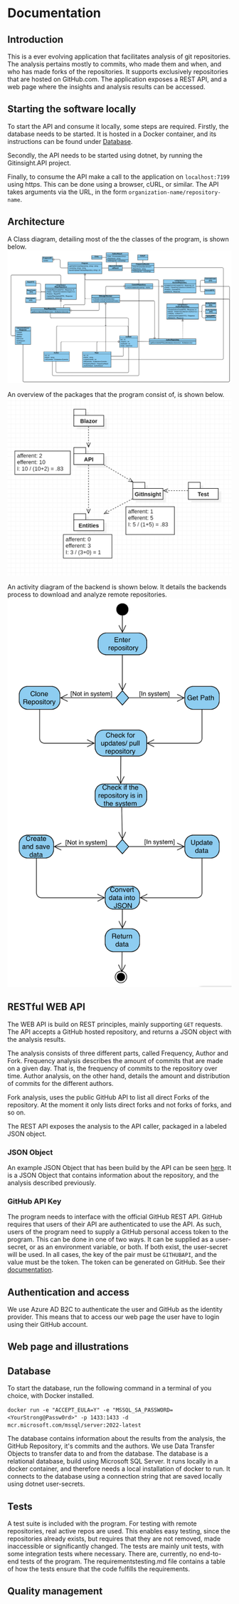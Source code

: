 # Documentation

<!-- This is a comment, write your notes in this structure -->

## Introduction

This is a ever evolving application that facilitates analysis of git repositories.
The analysis pertains mostly to commits, who made them and when, and who has made forks of the repositories.
It supports exclusively repositories that are hosted on GitHub.com.
The application exposes a REST API, and a web page where the insights and analysis results can be accessed.

## Starting the software locally

To start the API and consume it locally, some steps are required.
Firstly, the database needs to be started.
It is hosted in a Docker container, and its instructions can be found under [Database](#database).

Secondly, the API needs to be started using dotnet, by running the Gitinsight.API project.

Finally, to consume the API make a call to the application on `localhost:7199` using https.
This can be done using a browser, cURL, or similar.
The API takes arguments via the URL, in the form `organization-name/repository-name`.

## Architecture

<!-- Describe the Architecture, both of the systems themselves, and between them -->

A Class diagram, detailing most of the the classes of the program, is shown below.
![Class diagram](img/ClassDiagramW45.png)

An overview of the packages that the program consist of, is shown below.
![Package Diagram](img/PackageDiagram.png)

An activity diagram of the backend is shown below. It details the backends process to download and analyze remote repositories.
![Activity Diagram](img/ActivityDiagram.png)

## RESTful WEB API

The WEB API is build on REST principles, mainly supporting `GET` requests.
The API accepts a GitHub hosted repository, and returns a JSON object with the analysis results.

The analysis consists of three different parts, called Frequency, Author and Fork.
Frequency analysis describes the amount of commits that are made on a given day.
That is, the frequency of commits to the repository over time.
Author analysis, on the other hand, details the amount and distribution of commits for the different authors.

Fork analysis, uses the public GitHub API to list all direct Forks of the repository.
At the moment it only lists direct forks and not forks of forks, and so on.

The REST API exposes the analysis to the API caller, packaged in a labeled JSON object.

### JSON Object

An example JSON Object that has been build by the API can be seen [here](JSONExample.md).
It is a JSON Object that contains information about the repository, and the analysis described previously.

### GitHub API Key

The program needs to interface with the official GitHub REST API.
GitHub requires that users of their API are authenticated to use the API.
As such, users of the program need to supply a GitHub personal access token to the program.
This can be done in one of two ways.
It can be supplied as a user-secret, or as an environment variable, or both.
If both exist, the user-secret will be used.
In all cases, the key of the pair must be `GITHUBAPI`, and the value must be the token.
The token can be generated on GitHub.
See their [documentation](https://docs.github.com/en/authentication/keeping-your-account-and-data-secure/creating-a-personal-access-token).

## Authentication and access

We use Azure AD B2C to authenticate the user and GitHub as the identity provider. This means that to access our web page the user have to login using their GitHub account.

## Web page and illustrations

## Database

To start the database, run the following command in a terminal of you choice, with Docker installed.

`docker run -e "ACCEPT_EULA=Y" -e "MSSQL_SA_PASSWORD=<YourStrong@Passw0rd>" -p 1433:1433 -d mcr.microsoft.com/mssql/server:2022-latest`

The database contains information about the results from the analysis, the GitHub Repository, it's commits and the authors.
We use Data Transfer Objects to transfer data to and from the database.
The database is a relational database, build using Microsoft SQL Server.
It runs locally in a docker container, and therefore needs a local installation of docker to run.
It connects to the database  using a connection string that are saved locally using dotnet user-secrets.

## Tests

A test suite is included with the program.
For testing with remote repositories, real active repos are used.
This enables easy testing, since the repositories already exists, but requires that they are not removed, made inaccessible or significantly changed.
The tests are mainly unit tests, with some integration tests where necessary.
There are, currently, no end-to-end tests of the program.
The requirementstesting.md file contains a table of how the tests ensure that the code fulfills the requirements.

## Quality management
